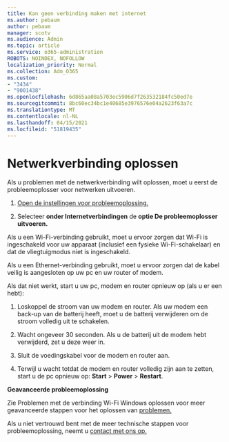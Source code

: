 ```yaml
---
title: Kan geen verbinding maken met internet
ms.author: pebaum
author: pebaum
manager: scotv
ms.audience: Admin
ms.topic: article
ms.service: o365-administration
ROBOTS: NOINDEX, NOFOLLOW
localization_priority: Normal
ms.collection: Adm_O365
ms.custom:
- "3434"
- "9001438"
ms.openlocfilehash: 6d865aa08a5703ec5906d7f263532184fc50ed7e
ms.sourcegitcommit: 8bc60ec34bc1e40685e3976576e04a2623f63a7c
ms.translationtype: MT
ms.contentlocale: nl-NL
ms.lasthandoff: 04/15/2021
ms.locfileid: "51819435"
---
```

# <a name="fix-network-connection"></a>Netwerkverbinding oplossen

Als u problemen met de netwerkverbinding wilt oplossen, moet u eerst de probleemoplosser voor netwerken uitvoeren. 

1. [Open de instellingen voor probleemoplossing.](ms-settings:troubleshoot)

2. Selecteer **onder Internetverbindingen** de **optie De probleemoplosser uitvoeren.**

Als u een Wi-Fi-verbinding gebruikt, moet u ervoor zorgen dat Wi-Fi is ingeschakeld voor uw apparaat (inclusief een fysieke Wi-Fi-schakelaar) en dat de vliegtuigmodus niet is ingeschakeld.

Als u een Ethernet-verbinding gebruikt, moet u ervoor zorgen dat de kabel veilig is aangesloten op uw pc en uw router of modem.

Als dat niet werkt, start u uw pc, modem en router opnieuw op (als u er een hebt):

1. Loskoppel de stroom van uw modem en router. Als uw modem een back-up van de batterij heeft, moet u de batterij verwijderen om de stroom volledig uit te schakelen.

2. Wacht ongeveer 30 seconden. Als u de batterij uit de modem hebt verwijderd, zet u deze weer in.

3. Sluit de voedingskabel voor de modem en router aan.

4. Terwijl u wacht totdat de modem en router volledig zijn aan te zetten, start u de pc opnieuw op: **Start**  >  **Power**  >  **Restart**.

**Geavanceerde probleemoplossing**

Zie Problemen met de verbinding Wi-Fi Windows oplossen voor meer geavanceerde stappen voor het oplossen van [problemen.](https://support.microsoft.com/help/10741?ocid=SMC10741%2F) 

Als u niet vertrouwd bent met de meer technische stappen voor probleemoplossing, neemt u [contact met ons op.](https://support.microsoft.com/contactus)
